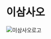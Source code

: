 # 이삼사오

![이삼사오로고](https://user-images.githubusercontent.com/88365786/200250702-55b5b3c4-2973-42ec-8ee0-1d95d59744ea.png)

